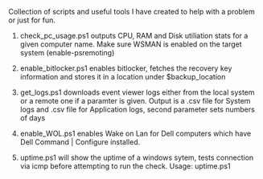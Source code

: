 Collection of scripts and useful tools I have created to help with a problem or just for fun.

1. check_pc_usage.ps1 outputs CPU, RAM and Disk utiliation stats for a given computer name. Make sure WSMAN is enabled on the target system (enable-psremoting)

2. enable_bitlocker.ps1 enables bitlocker, fetches the recovery key information and stores it in a location under $backup_location

3. get_logs.ps1 downloads event viewer logs either from the local system or a remote one if a paramter is given. Output is a .csv file for System logs and .csv file for Application logs, second parameter sets numbers of days

4. enable_WOL.ps1 enables Wake on Lan for Dell computers which have Dell Command | Configure installed. 

5. uptime.ps1 will show the uptime of a windows sytem, tests connection via icmp before attempting to run the check. 
   Usage: uptime.ps1 <computername>
